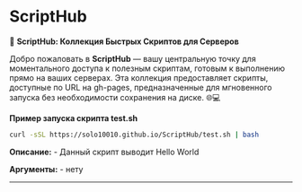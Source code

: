 # ScriptHub

🚀 **ScriptHub: Коллекция Быстрых Скриптов для Серверов**

Добро пожаловать в **ScriptHub** — вашу центральную точку для моментального доступа к полезным скриптам, готовым к выполнению прямо на ваших серверах. Эта коллекция предоставляет скрипты, доступные по URL на gh-pages, предназначенные для мгновенного запуска без необходимости сохранения на диске. 🌐💻

**Пример запуска скрипта test.sh**

```bash
curl -sSL https://solo10010.github.io/ScriptHub/test.sh | bash
```
**Описание:** - Данный скрипт выводит Hello World

**Аргументы:** - нету

---

